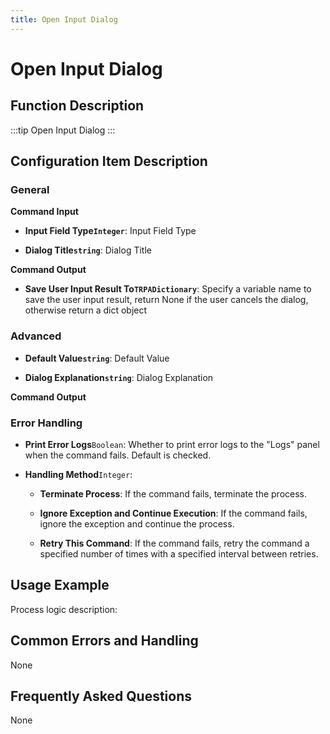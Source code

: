 ```yaml
---
title: Open Input Dialog
---
```


# Open Input Dialog

## Function Description

:::tip 
Open Input Dialog
:::

## Configuration Item Description

### General

**Command Input**

- **Input Field Type`Integer`**: Input Field Type

- **Dialog Title`string`**: Dialog Title


**Command Output**

- **Save User Input Result To`TRPADictionary`**: Specify a variable name to save the user input result, return None if the user cancels the dialog, otherwise return a dict object

### Advanced

- **Default Value`string`**: Default Value

- **Dialog Explanation`string`**: Dialog Explanation


**Command Output**

### Error Handling

- **Print Error Logs**`Boolean`: Whether to print error logs to the "Logs" panel when the command fails. Default is checked. 

- **Handling Method**`Integer`:

    - **Terminate Process**: If the command fails, terminate the process.

    - **Ignore Exception and Continue Execution**: If the command fails, ignore the exception and continue the process.

    - **Retry This Command**: If the command fails, retry the command a specified number of times with a specified interval between retries.

## Usage Example

Process logic description:

## Common Errors and Handling

None

## Frequently Asked Questions

None

